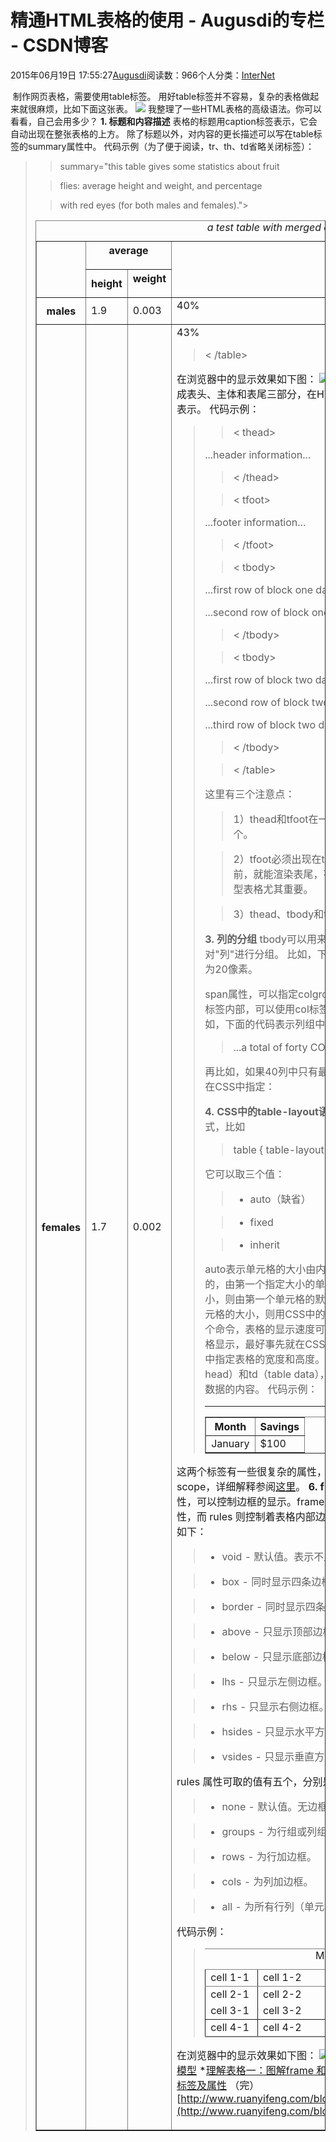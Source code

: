 
# 精通HTML表格的使用 - Augusdi的专栏 - CSDN博客


2015年06月19日 17:55:27[Augusdi](https://me.csdn.net/Augusdi)阅读数：966个人分类：[InterNet																](https://blog.csdn.net/Augusdi/article/category/703482)


﻿﻿
制作网页表格，需要使用table标签。
用好table标签并不容易，复杂的表格做起来就很麻烦，比如下面这张表。
![](http://lh4.ggpht.com/_6p3hNkUNWrQ/SgbaLwVGWKI/AAAAAAAABLo/o62SZaTZhP0/s800/bg2009051003.gif)
我整理了一些HTML表格的高级语法。你可以看看，自己会用多少？
**1. 标题和内容描述**
表格的标题用caption标签表示，它会自动出现在整张表格的上方。
除了标题以外，对内容的更长描述可以写在table标签的summary属性中。
代码示例（为了便于阅读，tr、th、td省略关闭标签）：
> <table border="1"

> summary="this table gives some statistics about fruit

> flies: average height and weight, and percentage

> with red eyes (for both males and females).">

> <caption><em>a test table with merged cells</em></caption>

> <tr><th rowspan="2"><th colspan="2">average

> <th rowspan="2">red<br>eyes

> <tr><th>height<th>weight

> <tr><th>males<td>1.9<td>0.003<td>40%

> <tr><th>females<td>1.7<td>0.002<td>43%

> < /table>

在浏览器中的显示效果如下图：
![](http://lh3.ggpht.com/_6p3hNkUNWrQ/SgbZWkAeKII/AAAAAAAABLg/OIS3Zm7ClxE/s800/bg2009051001.gif)
**2. 表头和表尾**
从结构上看，表格可以分成表头、主体和表尾三部分，在HTML语言中分别用thead、tbody、tfoot表示。
代码示例：
> <table>

> < thead>

> <tr>
> ...header information...

> < /thead>

> < tfoot>

> <tr>
> ...footer information...

> < /tfoot>

> < tbody>

> <tr>
> ...first row of block one data...

> <tr>
> ...second row of block one data...

> < /tbody>

> < tbody>

> <tr>
> ...first row of block two data...

> <tr>
> ...second row of block two data...

> <tr>
> ...third row of block two data...

> < /tbody>

> < /table>

这里有三个注意点：
> 1）thead和tfoot在一张表中都只能有一个，而tbody可以有多个。

> 2）tfoot必须出现在tbody前面，这样浏览器在接收主体数据之前，就能渲染表尾，有利于加快表格的显示速度。这一点对大型表格尤其重要。

> 3）thead、tbody和tfoot里面都必须使用tr标签。

**3. 列的分组**
tbody可以用来对"行"进行分组，而colgroup则用来对"列"进行分组。
比如，下面的代码表示前40列为一组，每列的宽度为20像素。
> <COLGROUP span="40" width="20">

> </COLGROUP>

span属性，可以指定colgroup标签能够影响到的列数。
在colgroup标签内部，可以使用col标签为这一列组中的每一列指定属性。
比如，下面的代码表示列组中每一列的段度为20像素：
> <COLGROUP>

> <COL width="20">

> <COL width="20">

> ...a total of forty COL elements...

> </COLGROUP>

再比如，如果40列中只有最后一列的样式不一样，那就这样写，方便在CSS中指定：
> <COLGROUP width="20">

> <COL span="39">

> <COL id="format-me-specially">

> </COLGROUP>

**4. CSS中的table-layout语句**
这个语句可以用来指定表格显示的样式，比如
> table { table-layout: fixed }

它可以取三个值：
> * auto（缺省）

> * fixed

> * inherit

auto表示单元格的大小由内容决定。fixed表示单元格的大小是固定的，由第一个指定大小的单元格决定；如果所有单元格都没有指定大小，则由第一个单元格的默认大小决定；如果单元格中的内容超出单元格的大小，则用CSS中的overflow命令控制。微软公司声称使用这个命令，表格的显示速度可以加快100倍。
顺便说一句，为了加快表格显示，最好事先就在CSS（或者table标签的width和height属性）中指定表格的宽度和高度。
**5. th和td**
表示单元格的标签是th（table head）和td（table data），前者用来显示数据的名称，后者用来显示数据的内容。
代码示例：
> <table border="1">

> <tr>

> <th>Month</th>

> <th>Savings</th>

> </tr>

> <tr>

> <td>January</td>

> <td>$100</td>

> </tr>

> </table>

这两个标签有一些很复杂的属性，分别是abbr、axis、char、headers和scope，详细解释参阅[这里](http://www.w3schools.com/TAGS/tag_td.asp)。
**6. frame和rules**
table标签的frame和rules属性，可以控制边框的显示。frame属性控制着表格最外围的四条边框的可见性，而 rules 则控制着表格内部边框的可见性。
frame属性可取的值及含义如下：
> * void - 默认值。表示不显示表格最外围的边框。

> * box - 同时显示四条边框。

> * border - 同时显示四条边框。

> * above - 只显示顶部边框。

> * below - 只显示底部边框。

> * lhs - 只显示左侧边框。

> * rhs - 只显示右侧边框。

> * hsides - 只显示水平方向的两条边框。

> * vsides - 只显示垂直方面的两条边框。

rules 属性可取的值有五个，分别是：
> * none - 默认值。无边框。

> * groups - 为行组或列组加边框。

> * rows - 为行加边框。

> * cols - 为列加边框。

> * all - 为所有行列（单元格）加边框

代码示例：
> <table border="1" width="600" frame="hsides" rules="groups">

> <caption>My Ultimate Table</caption>

> <colgroup span="1" width="200"></colgroup>

> <colgroup span="3" width="400"></colgroup>

> <thead>

> <tr>

> <td>cell 1-1</td>

> <td>cell 1-2</td>

> <td>cell 1-3</td>

> <td>cell 1-4</td>

> </tr>

> </thead>

> <tfoot>

> <tr>

> <td>cell 4-1</td>

> <td>cell 4-2</td>

> <td>cell 4-3</td>

> <td>cell 4-4</td>

> </tr>

> </tfoot>

> <tbody>

> <tr>

> <td>cell 2-1</td>

> <td>cell 2-2</td>

> <td>cell 2-3</td>

> <td>cell 2-4</td>

> </tr>

> <tr>

> <td>cell 3-1</td>

> <td>cell 3-2</td>

> <td>cell 3-3</td>

> <td>cell 3-4</td>

> </tr>

> </tbody>

> </table>

在浏览器中的显示效果如下图：
![](http://lh6.ggpht.com/_6p3hNkUNWrQ/SgbZWtNlT1I/AAAAAAAABLk/Z8Qdfqx3QXg/s800/bg2009051002.jpg)
[延伸阅读]
*[HTML 4.0语言中的Table模型](http://www.w3.org/TR/html4/struct/tables.html)
*[理解表格一：图解frame 和rules 属性](http://www.cn-cuckoo.com/2007/08/23/the-frame-and-rules-attributes-of-table-element-98.html)
*[理解表格二：其他表格相关标签及属性](http://www.cn-cuckoo.com/2007/08/26/other-markup-and-relative-properties-of-table-115.html)
（完）
[http://www.ruanyifeng.com/blog/2009/05/html_table_mastering.html](http://www.ruanyifeng.com/blog/2009/05/html_table_mastering.html)

